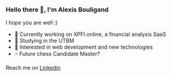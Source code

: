 ### Hello there :wave:, I'm Alexis Bouligand
I hope you are well :)

- :briefcase: Currently working on XPFI.online, a financial analysis SaaS  
- :blue_book: Studying in the UTBM  
- :seedling: Interested in web development and new technologies  
- :mahjong: Future chess Candidate Master?  

Reach me on [Linkedin](https://www.linkedin.com/in/alexis-bouligand-14945a1b7/)
